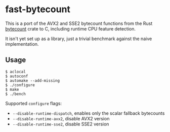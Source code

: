 # fast-bytecount

This is a port of the AVX2 and SSE2 bytecount functions from the Rust
[bytecount] crate to C, including runtime CPU feature detection.

It isn't yet set up as a library, just a trivial benchmark against the naive
implementation.

## Usage

```
$ aclocal
$ autoconf
$ automake --add-missing
$ ./configure
$ make
$ ./bench
```

Supported `configure` flags:

* `--disable-runtime-dispatch`, enables only the scalar fallback bytecounts
* `--disable-runtime-avx2`, disable AVX2 version
* `--disable-runtime-sse2`, disable SSE2 version

[bytecount]: https://github.com/llogiq/bytecount
